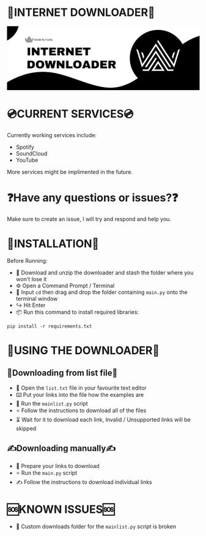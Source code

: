 # 📁INTERNET DOWNLOADER📁

![Internet Downloader Banner](imgs/Banner.png)

# 💿CURRENT SERVICES💿

Currently working services include:

- Spotify
- SoundCloud
- YouTube

More services might be implimented in the future.

# ❓Have any questions or issues?❓

Make sure to create an issue, I will try and respond and help you.


# 🚀INSTALLATION🚀
Before Running:
- 📂 Download and unzip the downloader and stash the folder where you won't lose it
- ⚙️ Open a Command Prompt / Terminal
- 📃 Input `cd` then drag and drop the folder containing `main.py` onto the terminal window
- ↪️ Hit Enter
- 📦 Run this command to install required libraries:
```
pip install -r requirements.txt
```

# 👟USING THE DOWNLOADER👟
## 📃Downloading from list file📃
- 💬 Open the `list.txt` file in your favourite text editor
- ⌨️ Put your links into the file how the examples are
- 📜 Run the `mainlist.py` script
- ⭐ Follow the instructions to download all of the files
- ⏳ Wait for it to download each link, Invalid / Unsupported links will be skipped

## ✍️Downloading manually✍️
- 💬 Prepare your links to download
- ⭐ Run the `main.py` script
- ✍️ Follow the instructions to download individual links

# 🆘KNOWN ISSUES🆘
- 📃 Custom downloads folder for the `mainlist.py` script is broken
